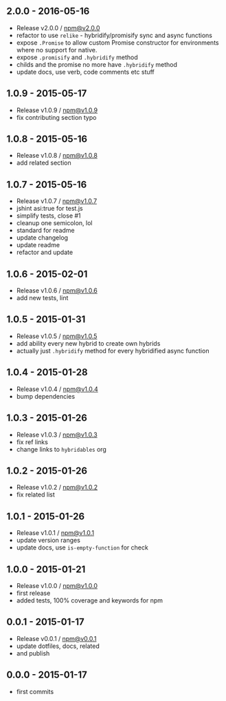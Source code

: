 

## 2.0.0 - 2016-05-16
- Release v2.0.0 / npm@v2.0.0
- refactor to use `relike` - hybridify/promisify sync and async functions
- expose `.Promise` to allow custom Promise constructor for environments where no support for native.
- expose `.promisify` and `.hybridify` method
- childs and the promise no more have `.hybridify` method
- update docs, use verb, code comments etc stuff

## 1.0.9 - 2015-05-17
- Release v1.0.9 / npm@v1.0.9
- fix contributing section typo

## 1.0.8 - 2015-05-16
- Release v1.0.8 / npm@v1.0.8
- add related section

## 1.0.7 - 2015-05-16
- Release v1.0.7 / npm@v1.0.7
- jshint asi:true for test.js
- simplify tests, close #1
- cleanup one semicolon, lol
- standard for readme
- update changelog
- update readme
- refactor and update

## 1.0.6 - 2015-02-01
- Release v1.0.6 / npm@v1.0.6
- add new tests, lint

## 1.0.5 - 2015-01-31
- Release v1.0.5 / npm@v1.0.5
- add ability every new hybrid to create own hybrids
- actually just `.hybridify` method for every hybridified async function

## 1.0.4 - 2015-01-28
- Release v1.0.4 / npm@v1.0.4
- bump dependencies

## 1.0.3 - 2015-01-26
- Release v1.0.3 / npm@v1.0.3
- fix ref links
- change links to `hybridables` org

## 1.0.2 - 2015-01-26
- Release v1.0.2 / npm@v1.0.2
- fix related list

## 1.0.1 - 2015-01-26
- Release v1.0.1 / npm@v1.0.1
- update version ranges
- update docs, use `is-empty-function` for check

## 1.0.0 - 2015-01-21
- Release v1.0.0 / npm@v1.0.0
- first release
- added tests, 100% coverage and keywords for npm

## 0.0.1 - 2015-01-17
- Release v0.0.1 / npm@v0.0.1
- update dotfiles, docs, related
- and publish

## 0.0.0 - 2015-01-17
- first commits